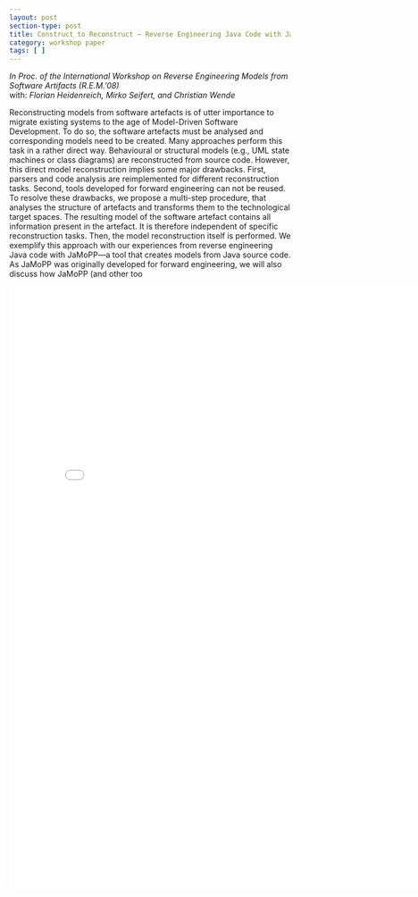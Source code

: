 ```yaml
---
layout: post
section-type: post
title: Construct to Reconstruct – Reverse Engineering Java Code with JaMoPP
category: workshop paper
tags: [ ]
---
```

_In Proc. of the International Workshop on Reverse Engineering Models from Software Artifacts (R.E.M.’08)_
<br/>with: _Florian Heidenreich, Mirko Seifert, and Christian Wende_

Reconstructing models from software artefacts
is of utter importance to migrate existing systems to the
age of Model-Driven Software Development. To do so, the
software artefacts must be analysed and corresponding models
need to be created. Many approaches perform this task in
a rather direct way. Behavioural or structural models (e.g.,
UML state machines or class diagrams) are reconstructed from
source code. However, this direct model reconstruction implies
some major drawbacks. First, parsers and code analysis are
reimplemented for different reconstruction tasks. Second, tools
developed for forward engineering can not be reused.
To resolve these drawbacks, we propose a multi-step procedure,
that analyses the structure of artefacts and transforms
them to the technological target spaces. The resulting model
of the software artefact contains all information present in the
artefact. It is therefore independent of specific reconstruction
tasks. Then, the model reconstruction itself is performed. We
exemplify this approach with our experiences from reverse
engineering Java code with JaMoPP—a tool that creates models
from Java source code. As JaMoPP was originally developed
for forward engineering, we will also discuss how JaMoPP
(and other too

<embed src="/publications/2009_REM_JaMoPPReverse.pdf" width="800" height="1080" type='application/pdf'/>
